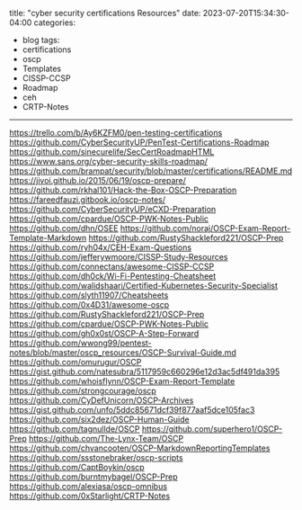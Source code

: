 title: "cyber security certifications Resources"
date: 2023-07-20T15:34:30-04:00
categories:
  - blog
tags:
  - certifications
  - oscp
  - Templates
  - CISSP-CCSP
  - Roadmap
  - ceh
  - CRTP-Notes
---
<https://trello.com/b/Ay6KZFM0/pen-testing-certifications>
<https://github.com/CyberSecurityUP/PenTest-Certifications-Roadmap>
<https://github.com/sinecurelife/SecCertRoadmapHTML>
<https://www.sans.org/cyber-security-skills-roadmap/>
<https://github.com/brampat/security/blob/master/certifications/README.md>
<https://jivoi.github.io/2015/06/19/oscp-prepare/>
<https://github.com/rkhal101/Hack-the-Box-OSCP-Preparation>
<https://fareedfauzi.gitbook.io/oscp-notes/>
<https://github.com/CyberSecurityUP/eCXD-Preparation>
<https://github.com/cpardue/OSCP-PWK-Notes-Public>
<https://github.com/dhn/OSEE>
<https://github.com/noraj/OSCP-Exam-Report-Template-Markdown>
<https://github.com/RustyShackleford221/OSCP-Prep>
<https://github.com/ryh04x/CEH-Exam-Questions>
<https://github.com/jefferywmoore/CISSP-Study-Resources>
<https://github.com/connectans/awesome-CISSP-CCSP>
<https://github.com/dh0ck/Wi-Fi-Pentesting-Cheatsheet>
<https://github.com/walidshaari/Certified-Kubernetes-Security-Specialist>
<https://github.com/slyth11907/Cheatsheets>
<https://github.com/0x4D31/awesome-oscp>
<https://github.com/RustyShackleford221/OSCP-Prep>
<https://github.com/cpardue/OSCP-PWK-Notes-Public>
<https://github.com/gh0x0st/OSCP-A-Step-Forward>
<https://github.com/wwong99/pentest-notes/blob/master/oscp_resources/OSCP-Survival-Guide.md>
<https://github.com/omurugur/OSCP>
<https://gist.github.com/natesubra/5117959c660296e12d3ac5df491da395>
<https://github.com/whoisflynn/OSCP-Exam-Report-Template>
<https://github.com/strongcourage/oscp>
<https://github.com/CyDefUnicorn/OSCP-Archives>
<https://gist.github.com/unfo/5ddc85671dcf39f877aaf5dce105fac3>
<https://github.com/six2dez/OSCP-Human-Guide>
<https://github.com/tagnullde/OSCP>
<https://github.com/superhero1/OSCP-Prep>
<https://github.com/The-Lynx-Team/OSCP>
<https://github.com/chvancooten/OSCP-MarkdownReportingTemplates>
<https://github.com/ssstonebraker/oscp-scripts>
<https://github.com/CaptBoykin/oscp>
<https://github.com/burntmybagel/OSCP-Prep>
<https://github.com/alexiasa/oscp-omnibus>
<https://github.com/0xStarlight/CRTP-Notes>


